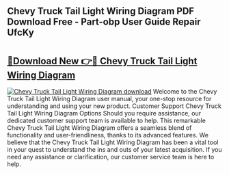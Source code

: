 ## Chevy Truck Tail Light Wiring Diagram PDF Download Free - Part-obp User Guide Repair UfcKy

# <h2><a href="http://dfuo1e.blite.top/?on=Chevy+Truck+Tail+Light+Wiring+Diagram">🔗Download New 👉🔴 Chevy Truck Tail Light Wiring Diagram</a></h2>

[![Chevy Truck Tail Light Wiring Diagram download](https://i.imgur.com/lujVjoI.png)](http://dfuo1e.blite.top/?on=Chevy+Truck+Tail+Light+Wiring+Diagram)
Welcome to the Chevy Truck Tail Light Wiring Diagram user manual, your one-stop resource for understanding and using your new product. Customer Support Chevy Truck Tail Light Wiring Diagram Options Should you require assistance, our dedicated customer support team is available to help. This remarkable Chevy Truck Tail Light Wiring Diagram offers a seamless blend of functionality and user-friendliness, thanks to its advanced features. We believe that the Chevy Truck Tail Light Wiring Diagram has been a vital tool in your quest to understand the ins and outs of your latest acquisition. If you need any assistance or clarification, our customer service team is here to help.
